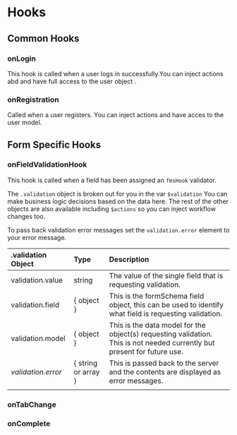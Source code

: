 # Hooks

## Common Hooks

### onLogin

This hook is called when a user logs in successfully.You can inject actions abd and have full access to the user object .

### onRegistration

Called when a user registers. You can inject actions and have acces to the user model.

## Form Specific Hooks

### onFieldValidationHook

This hook is called when a field has been assigned an `fmsHook` validator.

The `.validation` object is broken out for you in the var `$validation` You can make business logic decisions based on the data here. The rest of the other objects are also available including `$actions` so you can inject workflow changes too.

To pass back validation error messages set the `validation.error` element to your error message.

| .validation Object | Type | Description |
| :--- | :--- | :--- |
| validation.value | string | The value of the single field that is requesting validation. |
| validation.field | { object } | This is the formSchema field object, this can be used to identify what field is requesting validation. |
| validation.model | { object } | This is the data model for the object\(s\) requesting validation. This is not needed currently but present for future use. |
| _validation.error_ | { string or array } | This is passed back to the server and the contents are displayed as error messages. |
|  |  |  |

### onTabChange

### onComplete

